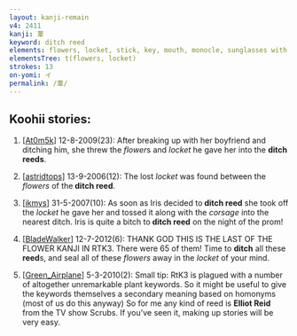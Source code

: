 ```yaml
---
layout: kanji-remain
v4: 2411
kanji: 葦
keyword: ditch reed
elements: flowers, locket, stick, key, mouth, monocle, sunglasses with one lens missing, cow
elementsTree: t(flowers, locket)
strokes: 13
on-yomi: イ
permalink: /葦/
---
```


## Koohii stories: 

1) [<a href="http://kanji.koohii.com/profile/At0m5k">At0m5k</a>] 12-8-2009(23): After breaking up with her boyfriend and ditching him, she threw the <em>flower</em>s and <em>locket</em> he gave her into the <strong>ditch reeds</strong>.

2) [<a href="http://kanji.koohii.com/profile/astridtops">astridtops</a>] 13-9-2006(12): The lost <em>locket</em> was found between the <em>flowers</em> of the<strong> ditch reed</strong>.

3) [<a href="http://kanji.koohii.com/profile/ikmys">ikmys</a>] 31-5-2007(10): As soon as Iris decided to<strong> ditch reed</strong> she took off the <em>locket</em> he gave her and tossed it along with the <em>corsage</em> into the nearest ditch. Iris is quite a bitch to<strong> ditch reed</strong> on the night of the prom!

4) [<a href="http://kanji.koohii.com/profile/BladeWalker">BladeWalker</a>] 12-7-2012(6): THANK GOD THIS IS THE LAST OF THE FLOWER KANJI IN RTK3. There were 65 of them! Time to <strong>ditch</strong> all these <strong>reed</strong>s, and seal all of these <em>flowers</em> away in the <em>locket</em> of your mind.

5) [<a href="http://kanji.koohii.com/profile/Green_Airplane">Green_Airplane</a>] 5-3-2010(2): Small tip: RtK3 is plagued with a number of altogether unremarkable plant keywords. So it might be useful to give the keywords themselves a secondary meaning based on homonyms (most of us do this anyway) So for me any kind of reed is <strong>Elliot Reid</strong> from the TV show Scrubs. If you&#039;ve seen it, making up stories will be very easy.


